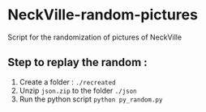 # NeckVille-random-pictures
Script for the randomization of pictures of NeckVille

## Step to replay the random : 
1. Create a folder : ``./recreated``
2. Unzip ``json.zip`` to the folder ``./json``
3. Run the python script ``python py_random.py``
